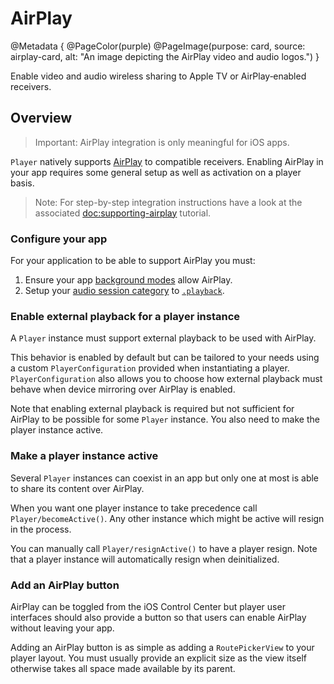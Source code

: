 # AirPlay

@Metadata {
    @PageColor(purple)
    @PageImage(purpose: card, source: airplay-card, alt: "An image depicting the AirPlay video and audio logos.")
}

Enable video and audio wireless sharing to Apple TV or AirPlay‑enabled receivers.

## Overview

> Important: AirPlay integration is only meaningful for iOS apps.

``Player`` natively supports [AirPlay](https://developer.apple.com/airplay/) to compatible receivers. Enabling AirPlay in your app requires some general setup as well as activation on a player basis.

> Note: For step-by-step integration instructions have a look at the associated <doc:supporting-airplay> tutorial.

### Configure your app

For your application to be able to support AirPlay you must:

1. Ensure your app [background modes](https://developer.apple.com/documentation/avfoundation/media_playback/configuring_your_app_for_media_playback#4182619) allow AirPlay.
2. Setup your [audio session category](https://developer.apple.com/documentation/avfoundation/streaming_and_airplay/supporting_airplay_in_your_app#2929254) to [`.playback`](https://developer.apple.com/documentation/avfaudio/avaudiosession/category/1616509-playback).

### Enable external playback for a player instance

A ``Player`` instance must support external playback to be used with AirPlay.

This behavior is enabled by default but can be tailored to your needs using a custom ``PlayerConfiguration`` provided when instantiating a player. ``PlayerConfiguration`` also allows you to choose how external playback must behave when device mirroring over AirPlay is enabled.

Note that enabling external playback is required but not sufficient for AirPlay to be possible for some ``Player`` instance. You also need to make the player instance active.

### Make a player instance active

Several ``Player`` instances can coexist in an app but only one at most is able to share its content over AirPlay.

When you want one player instance to take precedence call ``Player/becomeActive()``. Any other instance which might be active will resign in the process.

You can manually call ``Player/resignActive()`` to have a player resign. Note that a player instance will automatically resign when deinitialized.

### Add an AirPlay button

AirPlay can be toggled from the iOS Control Center but player user interfaces should also provide a button so that users can enable AirPlay without leaving your app.

Adding an AirPlay button is as simple as adding a ``RoutePickerView`` to your player layout. You must usually provide an explicit size as the view itself otherwise takes all space made available by its parent.
